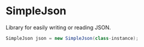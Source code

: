 # SimpleJson
Library for easily writing or reading JSON.

```java
SimpleJson json = new SimpleJson(class-instance);
```
